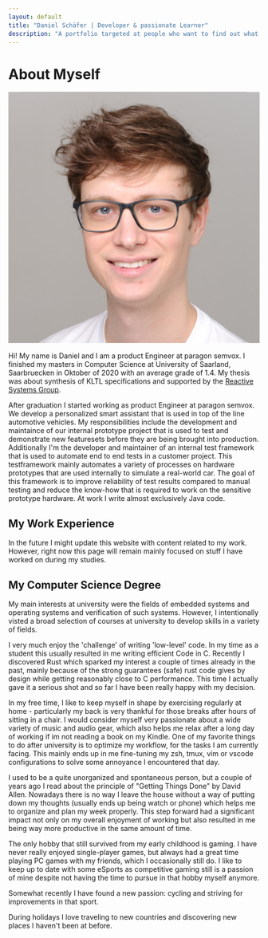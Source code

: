 ```yaml
---
layout: default
title: "Daniel Schäfer | Developer & passionate Learner"
description: "A portfolio targeted at people who want to find out what I've been up to in recent years. Includes a detailed description of projects and my university career and a very brief outlook of what I've been up to since my graduation."
---
```


# About Myself

<img class="profile-picture" src="me.jpg">

Hi! My name is Daniel and I am a product Engineer at paragon semvox. I finished my masters in Computer Science at University of Saarland, Saarbruecken in Oktober of 2020 with an average grade of 1.4. My thesis was about synthesis of KLTL specifications and supported by the [Reactive Systems Group](https://www.react.uni-saarland.de).

After graduation I started working as product Engineer at paragon semvox. We develop a personalized smart assistant that is used in top of the line automotive vehicles. My responsibilities include the development and maintaince of our internal prototype project that is used to test and demonstrate new featuresets before they are being brought into production. Additionally I'm the developer and maintainer of an internal test framework that is used to automate end to end tests in a customer project. This testframework mainly automates a variety of processes on hardware prototypes that are used internally to simulate a real-world car. The goal of this framework is to improve reliability of test results compared to manual testing and reduce the know-how that is required to work on the sensitive prototype hardware.
At work I write almost exclusively Java code.


## My Work Experience

In the future I might update this website with content related to my work. However, right now this page will remain mainly focused on stuff I have worked on during my studies.

## My Computer Science Degree

My main interests at university were the fields of embedded systems and operating systems and verification of such systems. However, I intentionally visted a broad selection of courses at university to develop skills in a variety of fields.

I very much enjoy the 'challenge' of writing 'low-level' code. In my time as a student this usually resulted in me writing efficient Code in C. Recently I discovered Rust which sparked my interest a couple of times already in the past, mainly because of the strong guarantees (safe) rust code gives by design while getting reasonably close to C performance. This time I actually gave it a serious shot and so far I have been really happy with my decision.

In my free time, I like to keep myself in shape by exercising regularly at home - particularly my back is very thankful for those breaks after hours of sitting in a chair. I would consider myself very passionate about a wide variety of music and audio gear, which also helps me relax after a long day of working if im not reading a book on my Kindle. One of my favorite things to do after university is to optimize my workflow, for the tasks I am currently facing. This mainly ends up in me fine-tuning my zsh, tmux, vim or vscode configurations to solve some annoyance I encountered that day.

I used to be a quite unorganized and spontaneous person, but a couple of years ago I read about the principle of "Getting Things Done" by David Allen. Nowadays there is no way I leave the house without a way of putting down my thoughts (usually ends up being watch or phone) which helps me to organize and plan my week properly. This step forward had a significant impact not only on my overall enjoyment of working but also resulted in me being way more productive in the same amount of time.

The only hobby that still survived from my early childhood is gaming. I have never really enjoyed single-player games, but always had a great time playing PC games with my friends, which I occasionally still do. I like to keep up to date with some eSports as competitive gaming still is a passion of mine despite not having the time to pursue in that hobby myself anymore.

Somewhat recently I have found a new passion: cycling and striving for improvements in that sport.

During holidays I love traveling to new countries and discovering new places I haven't been at before.
